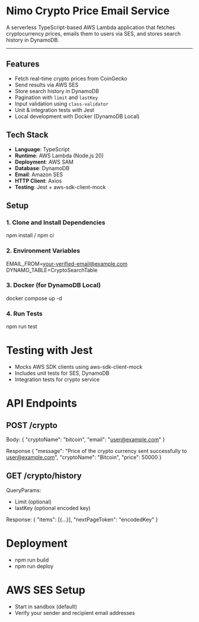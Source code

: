 # Nimo Crypto Price Email Service

A serverless TypeScript-based AWS Lambda application that fetches cryptocurrency prices, emails them to users via SES, and stores search history in DynamoDB.

---

## Features

- Fetch real-time crypto prices from CoinGecko
- Send results via AWS SES
- Store search history in DynamoDB
- Pagination with `limit` and `lastKey`
- Input validation using `class-validator`
- Unit & integration tests with Jest
- Local development with Docker (DynamoDB Local)


## Tech Stack

- **Language**: TypeScript
- **Runtime**: AWS Lambda (Node.js 20)
- **Deployment**: AWS SAM
- **Database**: DynamoDB
- **Email**: Amazon SES
- **HTTP Client**: Axios
- **Testing**: Jest + aws-sdk-client-mock


## Setup

### 1. Clone and Install Dependencies
npm install / npm ci

### 2. Environment Variables
EMAIL_FROM=your-verified-email@example.com
DYNAMO_TABLE=CryptoSearchTable

### 3. Docker (for DynamoDB Local)
docker compose up -d

### 4. Run Tests
npm run test


# Testing with Jest
 - Mocks AWS SDK clients using aws-sdk-client-mock
 - Includes unit tests for SES, DynamoDB
 - Integration tests for crypto service

# API Endpoints

## POST /crypto
Body:
{
  "cryptoName": "bitcoin",
  "email": "user@example.com"
}

Response
{
  "message": "Price of the crypto currency sent successfully to user@example.com",
  "cryptoName": "Bitcoin",
  "price": 50000
}

## GET /crypto/history
QueryParams:
 - Limit (optional)
 - lastKey (optional encoded key)

 Response:
 {
    "items": [{...}],
    "nextPageToken": "encodedKey"
 }

# Deployment
- npm run build 
- npm run deploy

# AWS SES Setup
- Start in sandbox (default)
- Verify your sender and recipient email addresses

